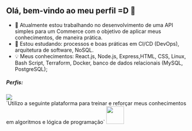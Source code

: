 ## Olá, bem-vindo ao meu perfil =D 👋

- 🔭 Atualmente estou trabalhando no desenvolvimento de uma API simples para um Commerce com o objetivo de aplicar meus conhecimentos, de maneira prática.
- 🌱 Estou estudando: processos e boas práticas em CI/CD (DevOps), arquitetura de software, NoSQL.
- 💡 Meus conhecimentos: React.js, Node.js, Express,HTML, CSS, Linux, Bash Script, Terraform, Docker, banco de dados relacionais (MySQL, PostgreSQL);


##### Perfis:


<div>
<a href="https://www.linkedin.com/in/gustavo-sm" target="_blank"><img src="https://img.shields.io/badge/-LinkedIn-%230077B5?style=for-the-badge&logoColor=white" target="_blank"></a> <br>
 `Utilizo a seguinte plataforma para treinar e reforçar meus conhecimentos em algoritmos e lógica de programação`
<a href="https://www.hackerrank.com/gustavo1sad" target="_blank"><img src="https://raw.githubusercontent.com/gus-sm/gus-sm-profile/master/HackerRank-Icon.jpg" target="_blank" width="48" heigth = "48"></a> 
  
</div>

